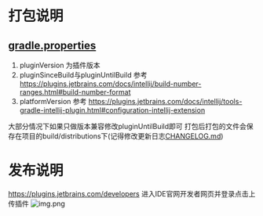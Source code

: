 # 打包说明

## [gradle.properties](gradle.properties)

1. pluginVersion 为插件版本
2. pluginSinceBuild与pluginUntilBuild 参考 https://plugins.jetbrains.com/docs/intellij/build-number-ranges.html#build-number-format
3. platformVersion 参考 https://plugins.jetbrains.com/docs/intellij/tools-gradle-intellij-plugin.html#configuration-intellij-extension

大部分情况下如果只做版本兼容修改pluginUntilBuild即可
打包后打包的文件会保存在项目的build/distributions下(记得修改更新日志[CHANGELOG.md](CHANGELOG.md))

# 发布说明
https://plugins.jetbrains.com/developers 进入IDE官网开发者网页并登录点击上传插件
![img.png](img.png)

